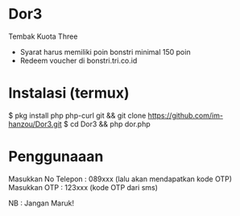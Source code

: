 # Dor3
Tembak Kuota Three
- Syarat harus memiliki poin bonstri minimal 150 poin
- Redeem voucher di bonstri.tri.co.id

# Instalasi (termux)
$ pkg install php php-curl git && git clone https://github.com/im-hanzou/Dor3.git
$ cd Dor3 && php dor.php

# Penggunaaan
Masukkan No Telepon : 089xxx (lalu akan mendapatkan kode OTP)
Masukkan OTP : 123xxx (kode OTP dari sms)

NB : Jangan Maruk!
